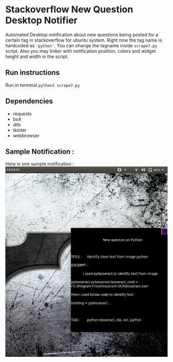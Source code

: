 # Stackoverflow New Question Desktop Notifier
Automated Desktop notification about new questions being posted for a certain tag in stackoverflow for ubuntu system. Right now the tag name is hardcoded as `'python'`. You can change the tagname inside `scrape7.py` script. Also you may tinker with notification position, colors and widget height and width in the script.

## Run instructions
Run in terminal `python3 scrape7.py`

## Dependencies
* requests
* bs4
* dlib
* tkinter
* webbrowser

## Sample Notification :
Here is one sample notification :
![sample](notification.png)
